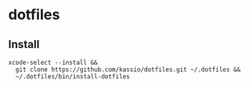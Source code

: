 # dotfiles

## Install

```console
xcode-select --install &&
  git clone https://github.com/kassio/dotfiles.git ~/.dotfiles &&
  ~/.dotfiles/bin/install-dotfiles
```
